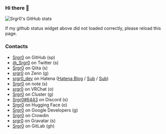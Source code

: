 ### Hi there 👋

![Srgr0's GitHub stats](https://grs-srgr0.vercel.app/api?username=Srgr0&count_private=true&include_all_commits=true&show_icons=true)

If my github status widget above did not loaded correctly, please reload this page.

### Contacts
- [Srgr0](https://github.com/Srgr0) on GitHub (sp)
- [@_Srgr0](https://twitter.com/_Srgr0) on Twitter (s)
- [Srgr0](https://qiita.com/Srgr0) on Qiita (s)
- [srgr0](https://zenn.dev/srgr0) on Zenn (g)
- [srgr0_dev](https://profile.hatena.ne.jp/srgr0_dev/) on Hatena ([Hatena Blog](https://srgr0.hatenablog.jp/) / [Sub](https://srgr0-dev.hatenablog.com) / [Sub](https://srgr0.hateblo.jp))
- [Srgr0](https://note.com/srgr0/) on note (s)
- [srgr0](https://vrchat.com/home/user/usr_203352c3-2610-4232-9a62-f262c6a03574) on VRChat (o)
- [Srgr0](https://cluster.mu/u/Srgr0) on Cluster (g)
- [Srgr0#6443](https://discordapp.com/users/958373877518585856) on Discord (s)
- [Srgr0](https://huggingface.co/srgr0) on Hugging Face (o)
- [Srgr0](https://g.dev/srgr0) on Google Developers (g)
- [Srgr0](https://crowdin.com/profile/srgr0) on Crowdin
- [srgr0](https://en.gravatar.com/srgr0) on Gravatar (s)
- [Srgr0](https://gitlab.com/Srgr0) on GitLab (gh)
